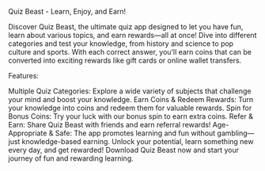 Quiz Beast - Learn, Enjoy, and Earn!

Discover Quiz Beast, the ultimate quiz app designed to let you have fun, learn about various topics, and earn rewards—all at once! Dive into different categories and test your knowledge, from history and science to pop culture and sports. With each correct answer, you’ll earn coins that can be converted into exciting rewards like gift cards or online wallet transfers.

Features:

Multiple Quiz Categories: Explore a wide variety of subjects that challenge your mind and boost your knowledge.
Earn Coins & Redeem Rewards: Turn your knowledge into coins and redeem them for valuable rewards.
Spin for Bonus Coins: Try your luck with our bonus spin to earn extra coins.
Refer & Earn: Share Quiz Beast with friends and earn referral rewards!
Age-Appropriate & Safe: The app promotes learning and fun without gambling—just knowledge-based earning.
Unlock your potential, learn something new every day, and get rewarded! Download Quiz Beast now and start your journey of fun and rewarding learning.

